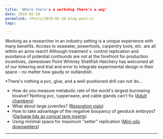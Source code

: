```yaml
---
title: 'Where there's a workshop there's a way'
date: 2019-02-28
permalink: /Posts/2019-02-28-blog-post-1/
tags:

---
```


Working as a researcher in an industry setting is a unique experience with many benefits.
Access to seawater, powertools, carpentry tools, etc. are all within an arms reach!
Although treatment v. control replication and avoidance of potential confounds are not at the forefront for
production incentives, Jamestown Point Whitney Shellfish Hatchery has welcomed all of our tinkering
and trial and error to integrate experimental design in their space - no matter how gaudy or outlandish.

*There's nothing a pvc, glue, and a well-positioned drill can not do...
  * How do you measure metabolic rate of the world's largest burrowing bivalve?
Nothing pvc, tupperware, and cable glands can't fix
([Adult chambers](https://SamGurr.github.io/images/adult_chambers.jpg))
  * What about large juveniles?
([Respration vials](https://SamGurr.github.io/images/resp_chambers.jpg))
  * How to take advantage of the negative bouyancy of geoduck embryos?
([Garbage lids as conical tank inserts](https://SamGurr.github.io/images/hatch_setup.jpg))
  * Using minimal space for maximum "setter" replication
([Mini-silo downwellers](https://SamGurr.github.io/images/mini_silos.jpg))


------
